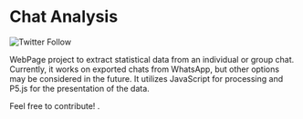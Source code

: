 # Chat Analysis
![Twitter Follow](https://img.shields.io/twitter/follow/jos_font.svg?label=Follow&style=social)

WebPage project to extract statistical data from an individual or group chat. Currently, it works on exported chats from WhatsApp, but other options may be considered in the future. It utilizes JavaScript for processing and P5.js for the presentation of the data.

Feel free to contribute!
.
